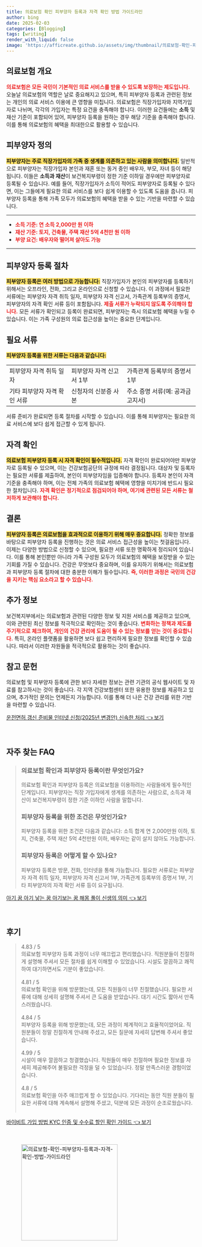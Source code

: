 ```yaml
---
title: 의료보험 확인 피부양자 등록과 자격 확인 방법 가이드라인
author: bing
date: 2025-02-03
categories: [Blogging]
tags: [writing]
render_with_liquid: false
image: 'https://afficreate.github.io/assets/img/thumbnail/의료보험-확인-피부양자-등록과-자격-확인-방법-가이드라인.webp'
---
```



<h2 id='의료보험 개요'>의료보험 개요</h2>

<p><b><span style="color: #ee2323;">의료보험은 모든 국민이 기본적인 의료 서비스를 받을 수 있도록 보장하는 제도입니다.</span></b> 오늘날 의료보험의 역할은 날로 중요해지고 있으며, 특히 피부양자 등록과 관련된 정보는 개인의 의료 서비스 이용에 큰 영향을 미칩니다. 의료보험은 직장가입자와 지역가입자로 나뉘며, 각각의 가입자는 특정 요건을 충족해야 합니다. 이러한 요건들에는 <b>소득</b> 및 재산 기준이 포함되어 있어, 피부양자 등록을 원하는 경우 해당 기준을 충족해야 합니다. 이를 통해 의료보험의 혜택을 최대한으로 활용할 수 있습니다. </p>

<h2 id='피부양자 정의'>피부양자 정의</h2>

<p><b><span style="background-color: #ffe066;">피부양자는 주로 직장가입자의 가족 중 생계를 의존하고 있는 사람을 의미합니다.</span></b> 일반적으로 피부양자는 직장가입자 본인과 재혼 또는 동거 중인 배우자, 부모, 자녀 등이 해당됩니다. 이들은 <b>소득과 재산</b>이 보건복지부령이 정한 기준 이하일 경우에만 피부양자로 등록될 수 있습니다. 예를 들어, 직장가입자가 소득이 적어도 피부양자로 등록될 수 있다면, 이는 그들에게 필요한 의료 서비스를 보다 쉽게 이용할 수 있도록 도움을 줍니다. 피부양자 등록을 통해 가족 모두가 의료보험의 혜택을 받을 수 있는 기반을 마련할 수 있습니다.</p>

<hr />

<ul>
    <li><b><span style="color: #ee2323;">소득 기준: 연 소득 2,000만 원 이하</span></b></li>
    <li><b><span style="color: #ee2323;">재산 기준: 토지, 건축물, 주택 재산 5억 4천만 원 이하</span></b></li>
    <li><b><span style="color: #ee2323;">부양 요건: 배우자와 떨어져 살아도 가능</span></b></li>
</ul>

<hr />

<h2 id='피부양자 등록 절차'>피부양자 등록 절차</h2>

<p><b><span style="background-color: #ffe066;">피부양자 등록은 여러 방법으로 가능합니다:</span></b> 직장가입자가 본인의 피부양자를 등록하기 위해서는 오프라인, 전화, 그리고 온라인으로 신청할 수 있습니다. 이 과정에서 필요한 서류에는 피부양자 자격 취득 일자, 피부양자 자격 신고서, 가족관계 등록부의 증명서, 피부양자의 자격 확인 서류 등이 포함됩니다. <b><span style="color: #ee2323;">제출 서류가 누락되지 않도록 주의해야 합니다.</span></b> 모든 서류가 확인되고 등록이 완료되면, 피부양자는 즉시 의료보험 혜택을 누릴 수 있습니다. 이는 가족 구성원의 의료 접근성을 높이는 중요한 단계입니다.</p>

<h2 id='필요 서류'>필요 서류</h2>

<p><b><span style="background-color: #ffe066;">피부양자 등록을 위한 서류는 다음과 같습니다:</span></b></p>

<table>
    <tr>
        <td>피부양자 자격 취득 일자</td>
        <td>피부양자 자격 신고서 1부</td>
        <td>가족관계 등록부의 증명서 1부</td>
    </tr>
    <tr>
        <td>기타 피부양자 자격 확인 서류</td>
        <td>신청자의 신분증 사본</td>
        <td>주소 증명 서류(예: 공과금 고지서)</td>
    </tr>
</table>

<p>서류 준비가 완료되면 등록 절차를 시작할 수 있습니다. 이를 통해 피부양자는 필요한 의료 서비스에 보다 쉽게 접근할 수 있게 됩니다.</p>

<h2 id='자격 확인'>자격 확인</h2>

<p><b><span style="background-color: #ffe066;">의료보험 피부양자 등록 시 자격 확인이 필수적입니다.</span></b> 자격 확인이 완료되어야만 피부양자로 등록될 수 있으며, 이는 건강보험공단의 규정에 따라 결정됩니다. 대상자 및 등록자는 필요한 서류를 제출하여, 본인이 피부양자임을 입증해야 합니다. 등록자 본인이 자격 기준을 충족해야 하며, 이는 전체 가족의 의료보험 혜택에 영향을 미치기에 반드시 필요한 절차입니다. <b><span style="color: #ee2323;">자격 확인은 정기적으로 점검되어야 하며, 여기에 관련된 모든 서류는 철저하게 보관해야 합니다.</span></b></p>

<h2 id='결론'>결론</h2>

<p><b><span style="background-color: #ffe066;">피부양자 등록은 의료보험을 효과적으로 이용하기 위해 매우 중요합니다.</span></b> 정확한 정보를 바탕으로 피부양자 등록을 진행하는 것은 의료 서비스 접근성을 높이는 첫걸음입니다. 이제는 다양한 방법으로 신청할 수 있으며, 필요한 서류 또한 명확하게 정리되어 있습니다. 이를 통해 본인뿐만 아니라 가족 구성원 모두가 의료보험의 혜택을 보장받을 수 있는 기회를 가질 수 있습니다. 건강은 무엇보다 중요하며, 이를 유지하기 위해서는 의료보험과 피부양자 등록 절차에 대한 충분한 이해가 필수입니다. <b><span style="color: #ee2323;">즉, 이러한 과정은 국민의 건강을 지키는 핵심 요소라고 할 수 있습니다.</span></b></p>

<h2 id='추가 정보'>추가 정보</h2>

<p>보건복지부에서는 의료보험과 관련된 다양한 정보 및 지원 서비스를 제공하고 있으며, 이와 관련된 최신 정보를 적극적으로 확인하는 것이 좋습니다. <b><span style="color: #ee2323;">변화하는 정책과 제도를 주기적으로 체크하여, 개인의 건강 관리에 도움이 될 수 있는 정보를 얻는 것이 중요합니다.</span></b> 특히, 온라인 플랫폼을 활용하면 보다 쉽고 편리하게 필요한 정보를 확인할 수 있습니다. 따라서 이러한 자원들을 적극적으로 활용하는 것이 좋습니다.</p>

<h2 id='참고 문헌'>참고 문헌</h2>

<p>의료보험 및 피부양자 등록에 관한 보다 자세한 정보는 관련 기관의 공식 웹사이트 및 자료를 참고하시는 것이 좋습니다. 각 지역 건강보험센터 또한 유용한 정보를 제공하고 있으며, 추가적인 문의는 언제든지 가능합니다. 이를 통해 더 나은 건강 관리를 위한 기반을 마련할 수 있습니다.</p>


<p><a class="click-button" title="운전면허 갱신 준비물 인터넷 신청(2025년 변경안) 신속한 처리" href="https://afficreate.github.io/posts/%EC%9A%B4%EC%A0%84%EB%A9%B4%ED%97%88-%EA%B0%B1%EC%8B%A0-%EC%A4%80%EB%B9%84%EB%AC%BC-%EC%9D%B8%ED%84%B0%EB%84%B7-%EC%8B%A0%EC%B2%AD(2025%EB%85%84-%EB%B3%80%EA%B2%BD%EC%95%88)-%EC%8B%A0%EC%86%8D%ED%95%9C-%EC%B2%98%EB%A6%AC/" rel="dofollow">운전면허 갱신 준비물 인터넷 신청(2025년 변경안) 신속한 처리 👈 보기</a></p><br>
<h2 id='자주_찾는_FAQ'>자주 찾는 FAQ</h2>
<div itemscope="" itemtype="https://schema.org/FAQPage"> 
<blockquote> 
<div itemscope="" itemprop="mainEntity" itemtype="https://schema.org/Question"> 
<h3 itemprop="name">의료보험 확인과 피부양자 등록이란 무엇인가요?</h3> 
<div itemscope="" itemprop="acceptedAnswer" itemtype="https://schema.org/Answer"> 
<span itemprop="text"> 
<p>의료보험 확인과 피부양자 등록은 의료보험을 이용하려는 사람들에게 필수적인 단계입니다. 피부양자는 직장 가입자에게 생계를 의존하는 사람으로, 소득과 재산이 보건복지부령이 정한 기준 이하인 사람을 말합니다.</p> 
</span> 
</div> 
</div> 

<div itemscope="" itemprop="mainEntity" itemtype="https://schema.org/Question"> 
<h3 itemprop="name">피부양자 등록을 위한 조건은 무엇인가요?</h3> 
<div itemscope="" itemprop="acceptedAnswer" itemtype="https://schema.org/Answer"> 
<span itemprop="text"> 
<p>피부양자 등록을 위한 조건은 다음과 같습니다: 소득 합계 연 2,000만원 이하, 토지, 건축물, 주택 재산 5억 4천만원 이하, 배우자는 같이 살지 않아도 가능합니다.</p> 
</span> 
</div> 
</div> 

<div itemscope="" itemprop="mainEntity" itemtype="https://schema.org/Question"> 
<h3 itemprop="name">피부양자 등록은 어떻게 할 수 있나요?</h3> 
<div itemscope="" itemprop="acceptedAnswer" itemtype="https://schema.org/Answer"> 
<span itemprop="text"> 
<p>피부양자 등록은 방문, 전화, 인터넷을 통해 가능합니다. 필요한 서류로는 피부양자 자격 취득 일자, 피부양자 자격 신고서 1부, 가족관계 등록부의 증명서 1부, 기타 피부양자의 자격 확인 서류 등이 요구됩니다.</p> 
</span> 
</div> 
</div> 
</blockquote> 
</div>
<p><a class="click-button" title="아기 꿈 아기 낳는 꿈 아기보는 꿈 해몽 풀이 신생의 의미" href="https://afficreate.github.io/posts/%EC%95%84%EA%B8%B0-%EA%BF%88-%EC%95%84%EA%B8%B0-%EB%82%B3%EB%8A%94-%EA%BF%88-%EC%95%84%EA%B8%B0%EB%B3%B4%EB%8A%94-%EA%BF%88-%ED%95%B4%EB%AA%BD-%ED%92%80%EC%9D%B4-%EC%8B%A0%EC%83%9D%EC%9D%98-%EC%9D%98%EB%AF%B8/" rel="dofollow">아기 꿈 아기 낳는 꿈 아기보는 꿈 해몽 풀이 신생의 의미 👈 보기</a></p><br>
<h2 id='후기'>후기</h2>
<div itemscope itemtype="https://schema.org/Product">
  <blockquote>
  <div itemprop="review" itemscope itemtype="https://schema.org/Review">
      <div itemprop="reviewRating" itemscope itemtype="https://schema.org/Rating"> <span itemprop="ratingValue">4.83</span> / <span itemprop="bestRating">5</span> </div>
      <span itemprop="reviewBody">의료보험 피부양자 등록 과정이 너무 매끄럽고 편리했습니다. 직원분들이 친절하게 설명해 주셔서 모든 절차를 쉽게 이해할 수 있었습니다. 시설도 깔끔하고 쾌적하여 대기하면서도 기분이 좋았습니다.</span>
  </div>
  <br>
  <div itemprop="review" itemscope itemtype="https://schema.org/Review">
      <div itemprop="reviewRating" itemscope itemtype="https://schema.org/Rating"> <span itemprop="ratingValue">4.81</span> / <span itemprop="bestRating">5</span> </div>
      <span itemprop="reviewBody">의료보험 확인을 위해 방문했는데, 모든 직원들이 너무 친절했습니다. 필요한 서류에 대해 상세히 설명해 주셔서 큰 도움을 받았습니다. 대기 시간도 짧아서 만족스러웠습니다.</span>
  </div>
  <br>
  <div itemprop="review" itemscope itemtype="https://schema.org/Review">
      <div itemprop="reviewRating" itemscope itemtype="https://schema.org/Rating"> <span itemprop="ratingValue">4.84</span> / <span itemprop="bestRating">5</span> </div>
      <span itemprop="reviewBody">피부양자 등록을 위해 방문했는데, 모든 과정이 체계적이고 효율적이었어요. 직원분들이 정말 친절하게 안내해 주셨고, 모든 질문에 자세히 답변해 주셔서 좋았습니다.</span>
  </div>
  <br>
  <div itemprop="review" itemscope itemtype="https://schema.org/Review">
      <div itemprop="reviewRating" itemscope itemtype="https://schema.org/Rating"> <span itemprop="ratingValue">4.99</span> / <span itemprop="bestRating">5</span> </div>
      <span itemprop="reviewBody">시설이 매우 깔끔하고 청결했습니다. 직원들이 매우 친절하며 필요한 정보를 자세히 제공해주어 불필요한 걱정을 덜 수 있었습니다. 
정말 만족스러운 경험이었습니다.</span>
  </div>
  <br>
  <div itemprop="review" itemscope itemtype="https://schema.org/Review">
      <div itemprop="reviewRating" itemscope itemtype="https://schema.org/Rating"> <span itemprop="ratingValue">4.8</span> / <span itemprop="bestRating">5</span> </div>
      <span itemprop="reviewBody">의료보험 확인을 아주 매끄럽게 할 수 있었습니다. 기다리는 동안 직원 분들이 필요한 서류에 대해 계속해서 설명해 주셨고, 덕분에 모든 과정이 순조로웠습니다.</span>
  </div>
  <br>
  </blockquote>
</div>
<p><a class="click-button" title="바이비트 가입 방법 KYC 인증 및 수수료 할인 확인 가이드" href="https://afficreate.github.io/posts/%EB%B0%94%EC%9D%B4%EB%B9%84%ED%8A%B8-%EA%B0%80%EC%9E%85-%EB%B0%A9%EB%B2%95-KYC-%EC%9D%B8%EC%A6%9D-%EB%B0%8F-%EC%88%98%EC%88%98%EB%A3%8C-%ED%95%A0%EC%9D%B8-%ED%99%95%EC%9D%B8-%EA%B0%80%EC%9D%B4%EB%93%9C/" rel="dofollow">바이비트 가입 방법 KYC 인증 및 수수료 할인 확인 가이드 👈 보기</a></p><br>
<figure class="image"><img src="https://afficreate.github.io/assets/img/thumbnail/의료보험-확인-피부양자-등록과-자격-확인-방법-가이드라인.webp" alt="의료보험-확인-피부양자-등록과-자격-확인-방법-가이드라인" width="256" height="256"></figure>